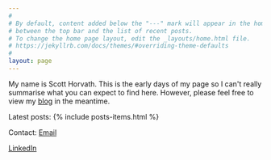 ```yaml
---
#
# By default, content added below the "---" mark will appear in the home page
# between the top bar and the list of recent posts.
# To change the home page layout, edit the _layouts/home.html file.
# https://jekyllrb.com/docs/themes/#overriding-theme-defaults
#
layout: page
---
```


My name is Scott Horvath. This is the early days of my page so I can't really summarise what you can expect to find here. However, please feel free to view my <a href="/blog/">blog</a> in the meantime.

Latest posts:
{% include posts-items.html %}

Contact:
[Email](mailto:smart.luck8709@fastmail.com)

[LinkedIn](https://www.linkedin.com/in/horvathscott/)
